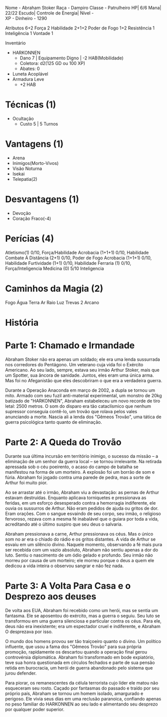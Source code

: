 Nome - Abraham Stoker
Raça - Dampiro
Classe - Patrulheiro
HP| 6/6
Mana| 22/22
Escudo| 
Controle de Energia| 
Nível -  
XP - 
Dinheiro -  1290

Atributos 6+2
Força 2
Habilidade 2+1+2
Poder de Fogo 1+2
Resistência  1
Inteligência 1
Vontade 1

Inventário
- HARKONNEN
	- Dano 7 | Equipamento Digno | -2 HAB(Mobilidade)
	- Coletora: d2(125 GD ou 100 XP) 
	- Abates: 0
- Luneta Acoplável
- Armadura Leve
	- +2 HAB

# Técnicas (1)
- Ocultação
	- Custo 5 | 5 Turnos

# Vantagens (1)
- Arena
- Inimigos(Morto-Vivos)
- Visão Noturna
- Isekai
- Telepatia(2)

# Desvantagens (1)
- Devoção
- Coração Fraco(-4)

# Perícias (4)
Atletismo(1) 0/10, Força/Habilidade
Acrobacia (1+1+1) 0/10, Habilidade
Combate Á Distância (2+1) 0/10, Poder de Fogo
Acrobacia (1+1+1) 0/10, Habilidade
Furtividade (1+1) 0/10, Habilidade
Ferraria (1) 0/10, Força/Inteligencia
Medicina (0) 5/10 Inteligencia



# Caminhos da Magia (2)
Fogo 
Água 
Terra 
Ar 
Raio 
Luz 
Trevas 2
Arcano 

# História
# Parte 1: Chamado e Irmandade

Abraham Stoker não era apenas um soldado; ele era uma lenda sussurrada nos corredores do Pentágono. Um veterano cuja vida foi o Exército Americano. Ao seu lado, sempre, estava seu irmão Arthur Stoker, mais que um Spotter, sua âncora de sanidade. Juntos, eles eram uma única arma. Mas foi no Afeganistão que eles descobriram o que era a verdadeira guerra.

Durante a Operação Anaconda em março de 2002, a dupla se tornou um mito. Armado com seu fuzil anti-material experimental, um monstro de 20kg batizado de "HARKONNEN", Abraham estabeleceu um novo recorde de tiro letal: 2500 metros. O som do disparo era tão cataclísmico que nenhum supressor conseguia contê-lo, um trovão que rolava pelos vales anunciando a morte. Nascia ali a lenda dos "Gêmeos Trovão", uma tática de guerra psicológica tanto quanto de eliminação.

# Parte 2: A Queda do Trovão

Durante sua última incursão em território inimigo, o sucesso da missão – a eliminação de um senhor da guerra local – se tornou irrelevante. Na retirada apressada sob o céu poeirento, o acaso do campo de batalha se manifestou na forma de um morteiro. A explosão foi um borrão de som e fúria. Abraham foi jogado contra uma parede de pedra, mas a sorte de Arthur foi muito pior.

Ao se arrastar até o irmão, Abraham viu a devastação: as pernas de Arthur estavam destruídas. Enquanto aplicava torniquetes e pressionava as feridas, em um esforço desesperado contra a hemorragia indiferente, ele ouvia os sussurros de Arthur. Não eram pedidos de ajuda ou gritos de dor. Eram orações. Com o sangue esvaindo de seu corpo, seu irmão, o religioso fervoroso, rezava com a mesma fé inabalável que o guiara por toda a vida, acreditando até o último suspiro que seu deus o salvaria.

Abraham pressionava a carne, Arthur pressionava os céus. Mas o único som no ar era o chiado do rádio e os gritos distantes. A vida de Arthur se esvaiu em um silêncio divino. Naquele momento, observando a fé mais pura ser recebida com um vazio absoluto, Abraham não sentiu apenas a dor do luto. Sentiu o nascimento de um ódio gelado e profundo. Seu irmão não morreu por causa de um morteiro; ele morreu porque o deus a quem ele dedicou a vida inteira o observou sangrar e não fez nada.

# Parte 3: A Volta Para Casa e o Desprezo aos deuses

De volta aos EUA, Abraham foi recebido como um herói, mas se sentia um fantasma. Ele se aposentou do exército, mas a guerra o seguiu. Seu luto se transformou em uma guerra silenciosa e particular contra os céus. Para ele, deus não era inexistente; era um espectador cruel e indiferente, e Abraham O desprezava por isso.

O mundo dos homens provou ser tão traiçoeiro quanto o divino. Um político influente, que usou a fama dos "Gêmeos Trovão" para sua própria promoção, rapidamente os descartou quando a operação final gerou controvérsia diplomática. Abraham foi transformado em bode expiatório, teve sua honra questionada em círculos fechados e parte de sua pensão retida em burocracia, um herói de guerra abandonado pelo sistema que jurou defender.

Para piorar, os remanescentes da célula terrorista cujo líder ele matou não esqueceram seu rosto. Caçado por fantasmas do passado e traído por seu próprio país, Abraham se tornou um homem isolado, amargurado e perigoso. Ele vivia seus dias em uma reclusão paranoica, confiando apenas no peso familiar do HARKONNEN ao seu lado e alimentando seu desprezo por qualquer poder superior.